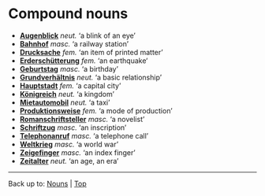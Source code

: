 # Compound nouns

- **[Augenblick](a/au/Augenblick.md)** *neut.* ‘a blink of an eye’
- **[Bahnhof](b/ba/Bahnhof.md)** *masc.* ‘a railway station’
- **[Drucksache](d/dr/Drucksache.md)** *fem.* ‘an item of printed matter’
- **[Erderschütterung](e/er/Erderschuetterung.md)** *fem.* ‘an earthquake‘
- **[Geburtstag](g/ge/Geburtstag.md)** *masc.* ‘a birthday’
- **[Grundverhältnis](g/gr/Grundverhaeltnis.md)** *neut.* ‘a basic relationship’
- **[Hauptstadt](h/ha/Hauptstadt.md)** *fem.* ‘a capital city’
- **[Königreich](k/koe/Koenigreich.md)** *neut.* ‘a kingdom’
- **[Mietautomobil](m/mi/Mietautomobil.md)** *neut.* ‘a taxi’
- **[Produktionsweise](p/pr/Produktionsweise.md)** *fem.* ‘a mode of production’
- **[Romanschriftsteller](r/ro/Romanschriftsteller.md)** *masc.* ‘a novelist’
- **[Schriftzug](s/sc/Schriftzug.md)** *masc.* ‘an inscription’
- **[Telephonanruf](t/te/Telephonanruf.md)** *masc.* ‘a telephone call’
- **[Weltkrieg](w/we/Weltkrieg.md)** *masc.* ‘a world war’
- **[Zeigefinger](z/ze/Zeigefinger.md)** *masc.* ‘an index finger’
- **[Zeitalter](z/ze/Zeitalter.md)** *neut.* ‘an age, an era’

----

Back up to: [Nouns](index.md) | [Top](../index.md)
